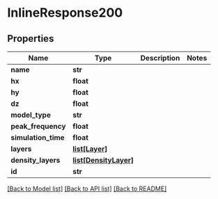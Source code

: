 # InlineResponse200

## Properties
Name | Type | Description | Notes
------------ | ------------- | ------------- | -------------
**name** | **str** |  | 
**hx** | **float** |  | 
**hy** | **float** |  | 
**dz** | **float** |  | 
**model_type** | **str** |  | 
**peak_frequency** | **float** |  | 
**simulation_time** | **float** |  | 
**layers** | [**list[Layer]**](Layer.md) |  | 
**density_layers** | [**list[DensityLayer]**](DensityLayer.md) |  | 
**id** | **str** |  | 

[[Back to Model list]](../README.md#documentation-for-models) [[Back to API list]](../README.md#documentation-for-api-endpoints) [[Back to README]](../README.md)


